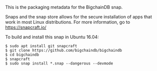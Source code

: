 <!---
Copyright BigchainDB GmbH and BigchainDB contributors
SPDX-License-Identifier: (Apache-2.0 AND CC-BY-4.0)
Code is Apache-2.0 and docs are CC-BY-4.0
--->

This is the packaging metadata for the BigchainDB snap.

Snaps and the snap store allows for the secure installation of apps that work
in most Linux distributions. For more information, go to https://snapcraft.io/

To build and install this snap in Ubuntu 16.04:

    $ sudo apt install git snapcraft
    $ git clone https://github.com/bigchaindb/bigchaindb
    $ cd bigchaindb
    $ snapcraft
    $ sudo snap install *.snap --dangerous --devmode
